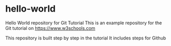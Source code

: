 # hello-world
 Hello World repository for Git Tutorial
 This is an example repository for the Git tutorial on 
 https://www.w3schools.com

 This repository is built step by step in the tutorial
It includes steps for Github
 
